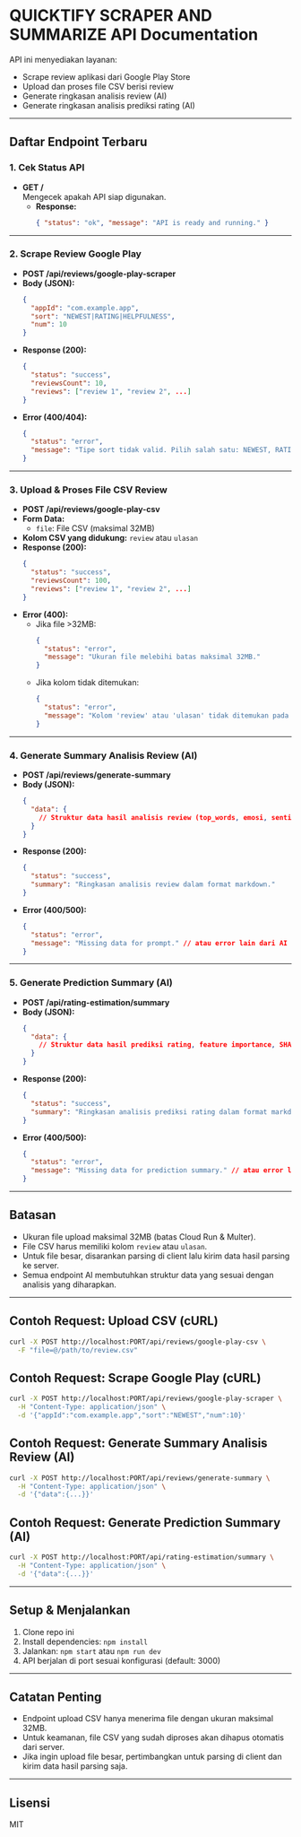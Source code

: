 # QUICKTIFY SCRAPER AND SUMMARIZE API Documentation

API ini menyediakan layanan:

- Scrape review aplikasi dari Google Play Store
- Upload dan proses file CSV berisi review
- Generate ringkasan analisis review (AI)
- Generate ringkasan analisis prediksi rating (AI)

---

## Daftar Endpoint Terbaru

### 1. Cek Status API

- **GET /**  
  Mengecek apakah API siap digunakan.
  - **Response:**
    ```json
    { "status": "ok", "message": "API is ready and running." }
    ```

---

### 2. Scrape Review Google Play

- **POST /api/reviews/google-play-scraper**
- **Body (JSON):**
  ```json
  {
    "appId": "com.example.app",
    "sort": "NEWEST|RATING|HELPFULNESS",
    "num": 10
  }
  ```
- **Response (200):**
  ```json
  {
    "status": "success",
    "reviewsCount": 10,
    "reviews": ["review 1", "review 2", ...]
  }
  ```
- **Error (400/404):**
  ```json
  {
    "status": "error",
    "message": "Tipe sort tidak valid. Pilih salah satu: NEWEST, RATING, atau HELPFULNESS."
  }
  ```

---

### 3. Upload & Proses File CSV Review

- **POST /api/reviews/google-play-csv**
- **Form Data:**
  - `file`: File CSV (maksimal 32MB)
- **Kolom CSV yang didukung:** `review` atau `ulasan`
- **Response (200):**
  ```json
  {
    "status": "success",
    "reviewsCount": 100,
    "reviews": ["review 1", "review 2", ...]
  }
  ```
- **Error (400):**
  - Jika file >32MB:
    ```json
    {
      "status": "error",
      "message": "Ukuran file melebihi batas maksimal 32MB."
    }
    ```
  - Jika kolom tidak ditemukan:
    ```json
    {
      "status": "error",
      "message": "Kolom 'review' atau 'ulasan' tidak ditemukan pada file CSV. Pastikan file memiliki salah satu kolom tersebut."
    }
    ```

---

### 4. Generate Summary Analisis Review (AI)

- **POST /api/reviews/generate-summary**
- **Body (JSON):**
  ```json
  {
    "data": {
      // Struktur data hasil analisis review (top_words, emosi, sentimen, spam, dsb)
    }
  }
  ```
- **Response (200):**
  ```json
  {
    "status": "success",
    "summary": "Ringkasan analisis review dalam format markdown."
  }
  ```
- **Error (400/500):**
  ```json
  {
    "status": "error",
    "message": "Missing data for prompt." // atau error lain dari AI
  }
  ```

---

### 5. Generate Prediction Summary (AI)

- **POST /api/rating-estimation/summary**
- **Body (JSON):**
  ```json
  {
    "data": {
      // Struktur data hasil prediksi rating, feature importance, SHAP, dsb
    }
  }
  ```
- **Response (200):**
  ```json
  {
    "status": "success",
    "summary": "Ringkasan analisis prediksi rating dalam format markdown."
  }
  ```
- **Error (400/500):**
  ```json
  {
    "status": "error",
    "message": "Missing data for prediction summary." // atau error lain dari AI
  }
  ```

---

## Batasan

- Ukuran file upload maksimal 32MB (batas Cloud Run & Multer).
- File CSV harus memiliki kolom `review` atau `ulasan`.
- Untuk file besar, disarankan parsing di client lalu kirim data hasil parsing ke server.
- Semua endpoint AI membutuhkan struktur data yang sesuai dengan analisis yang diharapkan.

---

## Contoh Request: Upload CSV (cURL)

```bash
curl -X POST http://localhost:PORT/api/reviews/google-play-csv \
  -F "file=@/path/to/review.csv"
```

## Contoh Request: Scrape Google Play (cURL)

```bash
curl -X POST http://localhost:PORT/api/reviews/google-play-scraper \
  -H "Content-Type: application/json" \
  -d '{"appId":"com.example.app","sort":"NEWEST","num":10}'
```

## Contoh Request: Generate Summary Analisis Review (AI)

```bash
curl -X POST http://localhost:PORT/api/reviews/generate-summary \
  -H "Content-Type: application/json" \
  -d '{"data":{...}}'
```

## Contoh Request: Generate Prediction Summary (AI)

```bash
curl -X POST http://localhost:PORT/api/rating-estimation/summary \
  -H "Content-Type: application/json" \
  -d '{"data":{...}}'
```

---

## Setup & Menjalankan

1. Clone repo ini
2. Install dependencies: `npm install`
3. Jalankan: `npm start` atau `npm run dev`
4. API berjalan di port sesuai konfigurasi (default: 3000)

---

## Catatan Penting

- Endpoint upload CSV hanya menerima file dengan ukuran maksimal 32MB.
- Untuk keamanan, file CSV yang sudah diproses akan dihapus otomatis dari server.
- Jika ingin upload file besar, pertimbangkan untuk parsing di client dan kirim data hasil parsing saja.

---

## Lisensi

MIT
